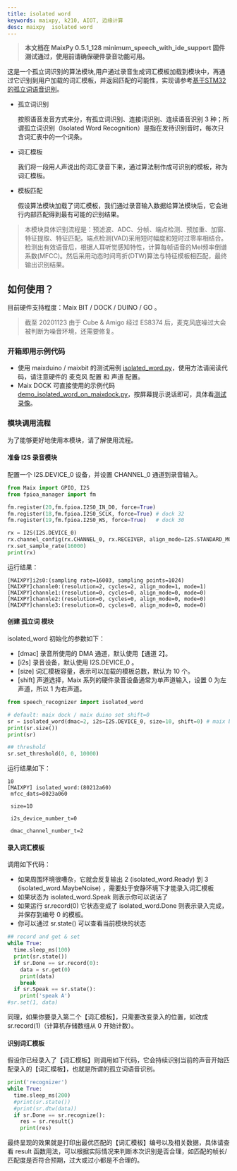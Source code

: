 ```yaml
---
title: isolated word
keywords: maixpy, k210, AIOT, 边缘计算
desc: maixpy  isolated word
---
```



> **本文档在 MaixPy 0.5.1_128 minimum_speech_with_ide_support 固件测试通过，使用前请确保硬件录音功能可用。**

这是一个孤立词识别的算法模块,用户通过录音生成词汇模板加载到模块中，再通过它识别到用户加载的词汇模板，并返回匹配的可能性，实现请参考[基于STM32的孤立词语音识别](https://gk969.com/stm32-speech-recognition/)。

- 孤立词识别

    按照语音发音方式来分，有孤立词识别、连接词识别、连续语音识别 3 种；所谓孤立词识别（Isolated Word Recognition）是指在发待识别音时，每次只含词汇表中的一个词条。

- 词汇模板

    我们将一段用人声说出的词汇录音下来，通过算法制作成可识别的模板，称为词汇模板。

- 模板匹配

    假设算法模块加载了词汇模板，我们通过录音输入数据给算法模块后，它会进行内部匹配得到最有可能的识别结果。

> 本模块具体识别流程是：预滤波、ADC、分帧、端点检测、预加重、加窗、特征提取、特征匹配。端点检测(VAD)采用短时幅度和短时过零率相结合。检测出有效语音后，根据人耳听觉感知特性，计算每帧语音的Mel频率倒谱系数(MFCC)。然后采用动态时间弯折(DTW)算法与特征模板相匹配，最终输出识别结果。

## 如何使用？

目前硬件支持程度：Maix BIT / DOCK / DUINO / GO 。

> 截至 20201123 由于 Cube & Amigo 经过 ES8374 后，麦克风底噪过大会被判断为噪音环境，还需要修复。

### 开箱即用示例代码

- 使用 maixduino / maixbit 的测试用例 [isolated_word.py](https://github.com/sipeed/MaixPy_scripts/blob/master/multimedia/speech_recognizer/isolated_word.py)，使用方法请阅读代码，请注意硬件的 麦克风 配置 和 声道 配置。
- Maix DOCK 可直接使用的示例代码[demo_isolated_word_on_maixdock.py](https://github.com/sipeed/MaixPy_scripts/blob/master/multimedia/speech_recognizer/demo_isolated_word_on_maixdock.py)，按屏幕提示说话即可，具体看[测试录像](https://www.bilibili.com/video/BV1oz4y1C7yE?from=search&seid=17464946072274851468)。

### 模块调用流程

为了能够更好地使用本模块，请了解使用流程。

#### 准备 I2S 录音模块

配置一个 I2S.DEVICE_0 设备，并设置 CHANNEL_0 通道到录音输入。

```python
from Maix import GPIO, I2S
from fpioa_manager import fm

fm.register(20,fm.fpioa.I2S0_IN_D0, force=True)
fm.register(18,fm.fpioa.I2S0_SCLK, force=True) # dock 32
fm.register(19,fm.fpioa.I2S0_WS, force=True)   # dock 30

rx = I2S(I2S.DEVICE_0)
rx.channel_config(rx.CHANNEL_0, rx.RECEIVER, align_mode=I2S.STANDARD_MODE)
rx.set_sample_rate(16000)
print(rx)
```

运行结果：

```shell
[MAIXPY]i2s0:(sampling rate=16003, sampling points=1024)
[MAIXPY]channle0:(resolution=2, cycles=2, align_mode=1, mode=1)
[MAIXPY]channle1:(resolution=0, cycles=0, align_mode=0, mode=0)
[MAIXPY]channle2:(resolution=0, cycles=0, align_mode=0, mode=0)
[MAIXPY]channle3:(resolution=0, cycles=0, align_mode=0, mode=0)
```

#### 创建 孤立词 模块

isolated_word 初始化的参数如下：

- [dmac] 录音所使用的 DMA 通道，默认使用【通道 2】。
- [i2s] 录音设备，默认使用 I2S.DEVICE_0 。
- [size] 词汇模板容量，表示可以加载的模板总数，默认为 10 个。
- [shift] 声道选择，Maix 系列的硬件录音设备通常为单声道输入，设置 0 为左声道，所以 1 为右声道。

```python
from speech_recognizer import isolated_word

# default: maix dock / maix duino set shift=0
sr = isolated_word(dmac=2, i2s=I2S.DEVICE_0, size=10, shift=0) # maix bit set shift=1
print(sr.size())
print(sr)

## threshold
sr.set_threshold(0, 0, 10000)
```

运行结果如下：

```shell
10
[MAIXPY] isolated_word:(80212a60)
 mfcc_dats=8023a060

 size=10

 i2s_device_number_t=0

 dmac_channel_number_t=2
```

#### 录入词汇模板

调用如下代码：

- 如果周围环境很嘈杂，它就会反复输出 2 (isolated_word.Ready) 到 3 (isolated_word.MaybeNoise) ，需要处于安静环境下才能录入词汇模板
- 如果状态为 isolated_word.Speak 则表示你可以说话了
- 如果运行 sr.record(0) 它状态变成了 isolated_word.Done 则表示录入完成，并保存到编号 0 的模板。
- 你可以通过 sr.state() 可以查看当前模块的状态

```python
## record and get & set
while True:
  time.sleep_ms(100)
  print(sr.state())
  if sr.Done == sr.record(0):
    data = sr.get(0)
    print(data)
    break
  if sr.Speak == sr.state():
    print('speak A')
#sr.set(1, data)
```

同理，如果你要录入第二个【词汇模板】，只需要改变录入的位置，如改成 sr.record(1)（计算机存储数组从 0 开始计数）。

#### 识别词汇模板

假设你已经录入了【词汇模板】则调用如下代码，它会持续识别当前的声音开始匹配录入的【词汇模板】，也就是所谓的孤立词语音识别。

```python
print('recognizer')
while True:
  time.sleep_ms(200)
  #print(sr.state())
  #print(sr.dtw(data))
  if sr.Done == sr.recognize():
    res = sr.result()
    print(res)
```

最终呈现的效果就是打印出最优匹配的【词汇模板】编号以及相关数据，具体请查看 result 函数用法，可以根据实际情况来判断本次识别是否合理，如匹配的帧长/匹配度是否符合预期，过大或过小都是不合理的。
